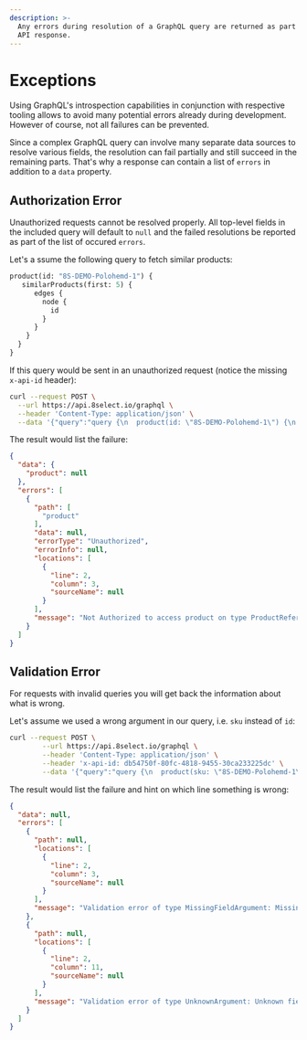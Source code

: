```yaml
---
description: >-
  Any errors during resolution of a GraphQL query are returned as part of the
  API response.
---
```


# Exceptions

Using GraphQL's introspection capabilities in conjunction with respective tooling allows to avoid many potential errors already during development. However of course, not all failures can be prevented.

Since a complex GraphQL query can involve many separate data sources to resolve various fields, the resolution can fail partially and still succeed in the remaining parts. That's why a response can contain a list of `errors` in addition to a `data` property.&#x20;

## Authorization Error

Unauthorized requests cannot be resolved properly. All top-level fields in the included query will default to `null` and the failed resolutions be reported as part of the list of occured `errors`.

Let's a ssume the following query to fetch similar products:

```graphql
product(id: "8S-DEMO-Polohemd-1") {
   similarProducts(first: 5) {
      edges {
        node {
          id
        }
      }
    }
  }
}
```

If this query would be sent in an unauthorized request (notice the missing `x-api-id` header):

```bash
curl --request POST \
  --url https://api.8select.io/graphql \
  --header 'Content-Type: application/json' \
  --data '{"query":"query {\n  product(id: \"8S-DEMO-Polohemd-1\") {\n    similarProducts(first: 5) {\n      edges {\n        node {\n          id\n        }\n      }\n    }\n  }\n}\n"}'
```

The result would list the failure:

```json
{
  "data": {
    "product": null
  },
  "errors": [
    {
      "path": [
        "product"
      ],
      "data": null,
      "errorType": "Unauthorized",
      "errorInfo": null,
      "locations": [
        {
          "line": 2,
          "column": 3,
          "sourceName": null
        }
      ],
      "message": "Not Authorized to access product on type ProductReference"
    }
  ]
}
```

## Validation Error

For requests with invalid queries you will get back the information about what is wrong.

Let's assume we used a wrong argument in our query, i.e. `sku` instead of `id`:

```bash
curl --request POST \
        --url https://api.8select.io/graphql \
        --header 'Content-Type: application/json' \
        --header 'x-api-id: db54750f-80fc-4818-9455-30ca233225dc' \
        --data '{"query":"query {\n  product(sku: \"8S-DEMO-Polohemd-1\") {\n    similarProducts {\n      edges {\n        node {\n          id\n        }\n      }\n    }\n  }\n}\n"}'
```

The result would list the failure and hint on which line something is wrong:

```json
{
  "data": null,
  "errors": [
    {
      "path": null,
      "locations": [
        {
          "line": 2,
          "column": 3,
          "sourceName": null
        }
      ],
      "message": "Validation error of type MissingFieldArgument: Missing field argument id @ 'product'"
    },
    {
      "path": null,
      "locations": [
        {
          "line": 2,
          "column": 11,
          "sourceName": null
        }
      ],
      "message": "Validation error of type UnknownArgument: Unknown field argument sku @ 'product'"
    }
  ]
}
```
